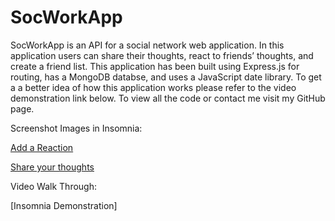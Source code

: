 # SocWorkApp

SocWorkApp is an API for a social network web application. In this application users can share their thoughts, react to friends’ thoughts, and create a friend list. This application has been built using Express.js for routing, has a MongoDB databse, and uses a JavaScript date library. To get a a better idea of how this application works please refer to the video demonstration link below. To view all the code or contact me visit my GitHub page.

Screenshot Images in Insomnia:

[Add a Reaction](./Assets/Screenshot%20Add%20Reaction.png)

[Share your thoughts](./Assets/Screenshot%20thoughts.png)

Video Walk Through:

[Insomnia Demonstration]
